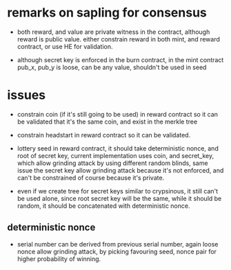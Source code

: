 # remarks on sapling for consensus

- both reward, and value are private witness in the contract, although reward is public value. either constrain reward in both mint, and reward contract, or use HE for validation.

- although secret key is enforced in the burn contract, in the mint contract pub_x, pub_y is loose, can be any value, shouldn't be used in seed

# issues

- constrain coin (if it's still going to be used) in reward contract so it can be validated that it's the same coin, and exist in the merkle tree

- constrain headstart in reward contract so it can be validated.

- lottery seed in reward contract, it should take deterministic nonce, and root of secret key, current implementation uses coin, and secret_key, which allow grinding attack by using different random blinds, same issue the secret key allow grinding attack because it's not enforced, and can't be constrained of course because it's private.
- even if we create tree for secret keys similar to crypsinous, it still can't be used alone, since root secret key will be the same, while it should be random, it should be concatenated with deterministic nonce.

## deterministic nonce
- serial number can be derived from previous serial number, again loose nonce allow grinding attack, by picking favouring seed, nonce pair for higher probability of winning.
